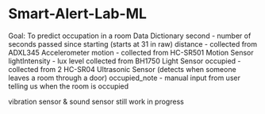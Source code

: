 # Smart-Alert-Lab-ML

Goal: To predict occupation in a room
Data Dictionary 
second - number of seconds passed since starting (starts at 31 in raw)
distance - collected from ADXL345 Accelerometer
motion - collected from HC-SR501 Motion Sensor
lightIntensity - lux level collected from BH1750 Light Sensor
occupied - collected from 2 HC-SR04 Ultrasonic Sensor (detects when someone leaves a room through a door)
occupied_note - manual input from user telling us when the room is occupied 

vibration sensor & sound sensor still work in progress
